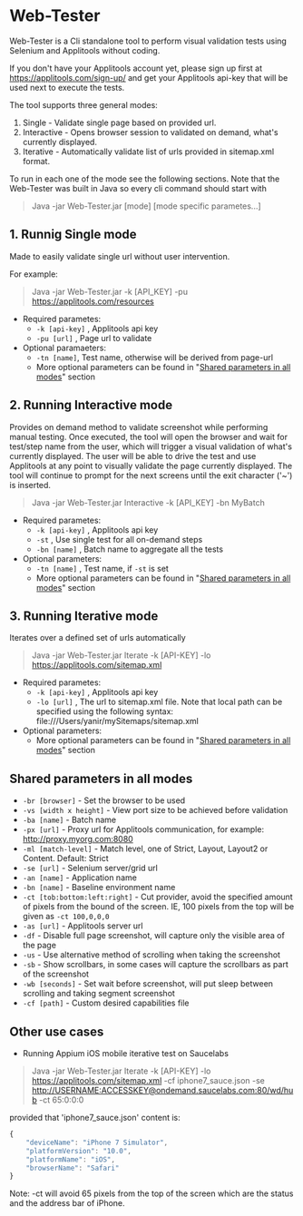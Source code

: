# Web-Tester
Web-Tester is a Cli standalone tool to perform visual validation tests using Selenium and Applitools without coding.

If you don't have your Applitools account yet,
please sign up first at https://applitools.com/sign-up/ and get your Applitools api-key
that will be used next to execute the tests.

The tool supports three general modes:

1. Single - Validate single page based on provided url.
2. Interactive - Opens browser session to validated on demand, what's currently displayed.
3. Iterative - Automatically validate list of urls provided in sitemap.xml format.

To run in each one of the mode see the following sections.
Note that the Web-Tester was built in Java so every cli command should start with
>Java -jar Web-Tester.jar [mode] [mode specific parametes...]

## 1. Runnig Single mode
Made to easily validate single url without user intervention.

For example:
> Java -jar Web-Tester.jar -k [API_KEY] -pu https://applitools.com/resources

+ Required parametes:
    + `-k [api-key]` , Applitools api key
    + `-pu [url]` , Page url to validate
+ Optional paramaeters:
    + `-tn [name]`, Test name, otherwise will be derived from page-url
    + More optional parameters can be found in "[Shared parameters in all modes](#shared-parameters-in-all-modes)" section

##  2. Running Interactive mode
Provides on demand method to validate screenshot while performing manual testing.
Once executed, the tool will open the browser and wait for test/step name from the user,
which will trigger a visual validation of what's currently displayed.
The user will be able to drive the test and use
Applitools at any point to visually validate the page currently displayed.
The tool will continue to prompt for the next screens until the exit character ('~')
is inserted.

> Java -jar Web-Tester.jar Interactive -k [API_KEY] -bn MyBatch

+ Required parametes:
    + `-k [api-key]` , Applitools api key
    + `-st` , Use single test for all on-demand steps
    + `-bn [name]` , Batch name to aggregate all the tests
+ Optional parameters:
    + `-tn [name]` , Test name, if `-st` is set
    + More optional parameters can be found in "[Shared parameters in all modes](#shared-parameters-in-all-modes)" section

## 3. Running Iterative mode
Iterates over a defined set of urls automatically

> Java -jar Web-Tester.jar Iterate -k [API-KEY] -lo https://applitools.com/sitemap.xml

+ Required parametes:
    + `-k [api-key]` , Applitools api key
    + `-lo [url]` , The url to sitemap.xml file.
    Note that local path can be specified using the following syntax: file:///Users/yanir/mySitemaps/sitemap.xml
+ Optional parameters:
    + More optional parameters can be found in "[Shared parameters in all modes](#shared-parameters-in-all-modes)" section

## Shared parameters in all modes
+ `-br [browser]` - Set the browser to be used
+ `-vs [width x height]` - View port size to be achieved before validation
+ `-ba [name]` - Batch name
+ `-px [url]` - Proxy url for Applitools communication, for example: http://proxy.myorg.com:8080
+ `-ml [match-level]` - Match level, one of Strict, Layout, Layout2 or Content. Default: Strict
+ `-se [url]` - Selenium server/grid url
+ `-an [name]` - Application name
+ `-bn [name]` - Baseline environment name
+ `-ct [tob:bottom:left:right]` - Cut provider, avoid the specified amount of pixels from the bound of the screen.
IE, 100 pixels from the top will be given as `-ct 100,0,0,0`
+ `-as [url]` - Applitools server url
+ `-df` - Disable full page screenshot, will capture only the visible area of the page
+ `-us` - Use alternative method of scrolling when taking the screenshot
+ `-sb` - Show scrollbars, in some cases will capture the scrollbars as part of the screenshot
+ `-wb [seconds]` - Set wait before screenshot, will put sleep between scrolling and taking segment screenshot
+ `-cf [path]` - Custom desired capabilities file

## Other use cases

+ Running Appium iOS mobile iterative test on Saucelabs

 > Java -jar Web-Tester.jar Iterate -k [API-KEY] -lo https://applitools.com/sitemap.xml
 -cf iphone7_sauce.json -se <http://USERNAME:ACCESSKEY@ondemand.saucelabs.com:80/wd/hub> -ct 65:0:0:0

provided that 'iphone7_sauce.json' content is:
```javascript
{
    "deviceName": "iPhone 7 Simulator",
    "platformVersion": "10.0",
    "platformName": "iOS",
    "browserName": "Safari"
}
```
Note: -ct will avoid 65 pixels from the top of the screen which are the status and the address bar of iPhone.